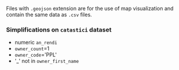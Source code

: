 Files with `.geojson` extension are for the use of map visualization and contain the same data as `.csv` files.

### Simplifications on `catastici` dataset
- numeric `an_rendi`
- `owner_count`=1
- `owner_code`='PPL'
- '_' not in `owner_first_name`
